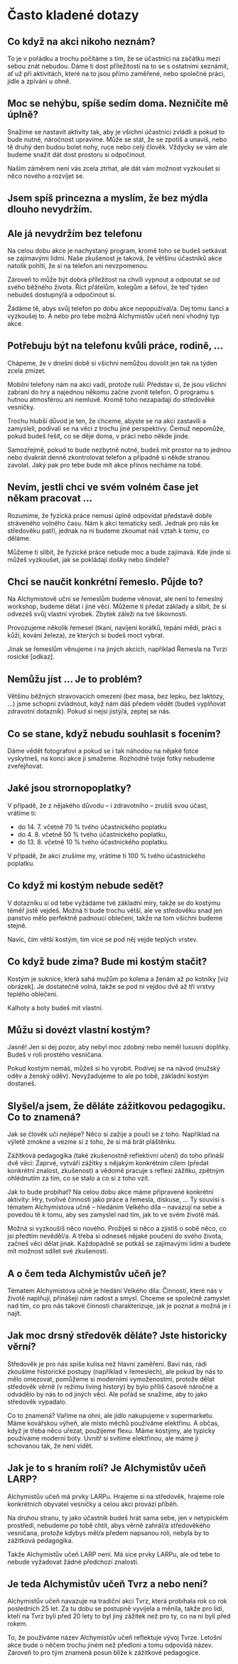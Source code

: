 Často kladené dotazy
====================

## Co když na akci nikoho neznám?
To je v pořádku a trochu počítáme s tím, že se účastníci na začátku mezi sebou znát nebudou. Dáme ti dost příležitostí
na to se s ostatními seznámit, ať už při aktivitách, které na to jsou přímo zaměřené, nebo společné práci, jídle a zpívání u ohně.

## Moc se nehýbu, spíše sedím doma. Nezničíte mě úplně?
Snažíme se nastavit aktivity tak, aby je všichni účastníci zvládli a pokud to bude nutné, náročnost upravíme. Může se stát,
že se zpotíš a unavíš, nebo tě druhý den budou bolet nohy, ruce nebo celý člověk. Vždycky se vám ale budeme snažit dát dost prostoru si odpočinout.

Naším záměrem není vás zcela ztrhat, ale dát vám možnost vyzkoušet si něco nového a rozvíjet se.

## Jsem spíš princezna a myslím, že bez mýdla dlouho nevydržím.

## Ale já nevydržím bez telefonu
Na celou dobu akce je nachystaný program, kromě toho se budeš setkávat se zajímavými lidmi. Naše zkušenost je taková,
že většinu účastníků akce natolik pohltí, že si na telefon ani nevzpomenou.

Zároveň to může být dobrá příležitost na chvíli vypnout a odpoutat se od svého běžného života. Říct přátelům, kolegům a šéfovi, že teď týden nebudeš dostupný/á
a odpočinout si.

Žádáme tě, abys svůj telefon po dobu akce nepopužíval/a. Dej tomu šanci a vyzkoušej to. A nebo pro tebe možná Alchymistův učeň není vhodný typ akce.

## Potřebuju být na telefonu kvůli práce, rodině, …
Chápeme, že v dnešní době si všichni nemůžou dovolit jen tak na týden zcela zmizet.

Mobilní telefony nám na akci vadí, protože ruší: Představ si, že jsou všichni zabraní do hry a najednou někomu začne zvonit telefon.
O programu s hutnou atmosférou ani nemluvě. Kromě toho nezapadají do středověké vesničky.

Trochu hlubší důvod je ten, že chceme, abyste se na akci zastavili a zamysleli, podívali se na věci z trochu jiné perspektivy.
Čemuž nepomůže, pokud budeš řešit, co se děje doma, v práci nebo někde jinde.

Samozřejmě, pokud to bude nezbytně nutné, budeš mít prostor na to jednou nebo dvakrát denně zkontrolovat telefon
a případně si někde stranou zavolat. Jaký pak pro tebe bude mít akce přínos necháme na tobě.

## Nevím, jestli chci ve svém volném čase jet někam pracovat …
Rozumíme, že fyzická práce nemusí úplně odpovídat představě dobře stráveného volného času. Nám k akci tematicky sedí.
Jednak pro nás ke středověku patří, jednak na ni budeme zkoumat náš vztah k tomu, co děláme.

Můžeme ti slíbit, že fyzické práce nebude moc a bude zajímavá. Kde jinde si můžeš vyzkoušet, jak se pokládají došky nebo šindele?

## Chci se naučit konkrétní řemeslo. Půjde to?
Na Alchymistově učni se řemeslům budeme věnovat, ale není to řemeslný workshop, budeme dělat i jiné věci. Můžeme ti předat základy
a slíbit, že si odvezeš svůj vlastní výrobek. Zbytek záleží na tvé šikovnosti.

Provozujeme několik řemesel (tkaní, navíjení korálků, tepání mědi, práci s kůží, kování železa), ze kterých si budeš moct vybrat.

Jinak se řemeslům věnujeme i na jiných akcích, například Řemesla na Tvrzi rosické [odkaz].

## Nemůžu jíst … Je to problém?
Většinu běžných stravovacích omezení (bez masa, bez lepku, bez laktózy, …) jsme schopni zvládnout, když nám dáš předem vědět
(budeš vyplňovat zdravotní dotazník). Pokud si nejsi jistý/á, zeptej se nás.

## Co se stane, když nebudu souhlasit s focením?
Dáme vědět fotografovi a pokud se i tak náhodou na nějaké fotce vyskytneš, na konci akce ji smažeme. Rozhodně tvoje fotky nebudeme zveřejňovat.

## Jaké jsou strornopoplatky?
V případě, že z nějakého důvodu – i zdravotního – zrušíš svou účast, vrátíme ti:

* do 14. 7. včetně 70 % tvého účastnického poplatku
* do 4. 8. včetně 50 % tvého účastnického poplatku,
* do 13. 8. včetně 10 % tvého účastnického poplatku.

V případě, že akci zrušíme my, vrátíme ti 100 % tvého účastnického poplatku.

## Co když mi kostým nebude sedět?
V dotazníku si od tebe vyžádáme tvé základní míry, takže se do kostýmu téměř jistě vejdeš. Možná ti bude trochu větší,
ale ve středověku snad jen panstvo mělo perfektně padnoucí oblečení, takže na tom všichni budeme stejně.

Navíc, čím větší kostým, tím více se pod něj vejde teplých vrstev.

## Co když bude zima? Bude mi kostým stačit?
Kostým je suknice, která sahá mužům po kolena a ženám až po kotníky [viz obrázek]. Je dostatečně volná,
takže se pod ni vejdou dvě až tři vrstvy teplého oblečení.

Kalhoty a boty budeš mít vlastní.

## Můžu si dovézt vlastní kostým?
Jasně! Jen si dej pozor, aby nebyl moc zdobný nebo neměl luxusní doplňky. Budeš v roli prostého vesničana.

Pokud kostým nemáš, můžeš si ho vyrobit. Podívej se na návod (mužský oděv a ženský oděv). Nevyžadujeme to ale po tobě, základní kostým dostaneš.

## Slyšel/a jsem, že děláte zážitkovou pedagogiku. Co to znamená?
Jak se člověk učí nejlépe? Něco si zažije a poučí se z toho. Například na výletě zmokne a vezme si z toho, že si má brát pláštěnku.

Zážitková pedagogika (také zkušenostně reflektivní učení) do toho přináší dvě věci: Zaprvé, vytváří zážitky s nějakým konkrétním cílem
(předat konkrétní znalost, zkušenost) a vědomě pracuje s reflexí zážitku, zpětným ohlédnutím za tím, co se stalo a co si z toho vzít.

Jak to bude probíhat? Na celou dobu akce máme připravené konkrétní aktivity: Hry, tvořivé činnosti jako práce a řemesla, diskuse, …
Ty souvisí s tématem Alchymistova učně – hledáním Velkého díla – navazují na sebe a povedou tě k tomu, aby ses zamyslel nad tím,
jak to ve svém životě máš.

Možná si vyzkoušíš něco nového. Prožiješ si něco a zjistíš o sobě něco, co jsi předtím nevěděl/a. A třeba si odneseš nějaké
poučení do svého života, začneš věci dělat jinak.  Každopádně se potkáš se zajímavými lidmi a budete mít možnost sdílet své zkušenosti.

## A o čem teda Alchymistův učeň je?
Tématem Alchymistova učně je hledání Velkého díla: Činností, které nás v životě naplňují, přinášejí nám radost a smysl.
Chceme se společně zamyslet nad tím, co pro nás takové činnosti charakterizuje, jak je poznat a možná je i najít.

## Jak moc drsný středověk děláte? Jste historicky věrní?
Středověk je pro nás spíše kulisa než hlavní zaměření. Baví nás, rádi zkoušíme historické postupy (například v řemeslech),
ale pokud by nás to mělo omezovat, pomůžeme si moderními vymoženostmi, protože dělat středověk věrně
(v režimu living history) by bylo příliš časově náročné a odvádělo by nás to od jiných věcí. Ale pořád se snažíme, aby to jako středověk vypadalo.

Co to znamená? Vaříme na ohni, ale jídlo nakupujeme v supermarketu. Máme kovářskou výheň, ale místo měchů používáme elektřinu.
A občas, když je třeba něco uřezat, použijeme flexu. Máme kostýmy, ale typicky používáme moderní boty. Uvnitř si svítíme elektřinou,
ale máme ji schovanou tak, že není vidět.

## Jak je to s hraním rolí? Je Alchymistův učeň LARP?
Alchymistův učeň má prvky LARPu. Hrajeme si na středověk, hrajeme role konkrétních obyvatel vesničky a celou akci provází příběh.

Na druhou stranu, ty jako účastník budeš hrát sama sebe, jen v netypickém prostředí, nebudeme po tobě chtít, abys věrně zahrál/a
středověkého vesničana, protože kdybys měl/a předem napsanou roli, nebyla by to zážitková pedagogika.

Takže Alchymistův učeň LARP není. Má sice prvky LARPu, ale od tebe to nebude vyžadovat žádné předchozí znalosti.

## Je teda Alchymistův učeň Tvrz a nebo není?
Alchymistův učeň navazuje na tradiční akci Tvrz, která probíhala rok co rok posledních 25 let. Za tu dobu se postupně vyvíjela a měnila,
takže pro lidi, kteří na Tvrz byli před 20 lety to byl jiný zážitek než pro ty, co na ni byli před rokem.

To, že používáme název Alchymistův učeň reflektuje vývoj Tvrze. Letošní akce bude o něčem trochu jiném než předloni a tomu odpovídá název.
Zároveň to pro tým znamená posun blíže k zážitkové pedagogice.

